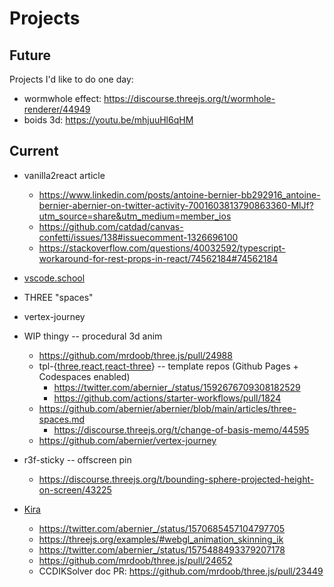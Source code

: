 # Projects

## Future

Projects I'd like to do one day:
- wormwhole effect: https://discourse.threejs.org/t/wormhole-renderer/44949
- boids 3d: https://youtu.be/mhjuuHl6qHM

## Current

- vanilla2react article
  - https://www.linkedin.com/posts/antoine-bernier-bb292916_antoine-bernier-abernier-on-twitter-activity-7001603813790863360-MlJf?utm_source=share&utm_medium=member_ios
  - https://github.com/catdad/canvas-confetti/issues/138#issuecomment-1326696100
  - https://stackoverflow.com/questions/40032592/typescript-workaround-for-rest-props-in-react/74562184#74562184

- [vscode.school](vscode-school.md)
- THREE "spaces"
- vertex-journey
- WIP thingy -- procedural 3d anim
  - https://github.com/mrdoob/three.js/pull/24988
  - tpl-{[three](https://github.com/abernier/tpl-three),[react](https://github.com/abernier/tpl-react),[react-three](https://github.com/abernier/tpl-react-three)} -- template repos (Github Pages + Codespaces enabled)
    - https://twitter.com/abernier_/status/1592676709308182529
    - https://github.com/actions/starter-workflows/pull/1824
  - https://github.com/abernier/abernier/blob/main/articles/three-spaces.md
    - https://discourse.threejs.org/t/change-of-basis-memo/44595
  - https://github.com/abernier/vertex-journey
- r3f-sticky -- offscreen pin
  - https://discourse.threejs.org/t/bounding-sphere-projected-height-on-screen/43225
- [Kira](https://abernier.github.io/three.js/examples/webgl_esher.html)
  - https://twitter.com/abernier_/status/1570685457104797705
  - https://threejs.org/examples/#webgl_animation_skinning_ik
  - https://twitter.com/abernier_/status/1575488493379207178
  - https://github.com/mrdoob/three.js/pull/24652
  - CCDIKSolver doc PR: https://github.com/mrdoob/three.js/pull/23449
